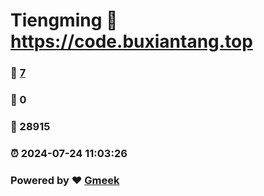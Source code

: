 # Tiengming :link: https://code.buxiantang.top 
### :page_facing_up: [7](https://code.buxiantang.top/tag.html) 
### :speech_balloon: 0 
### :hibiscus: 28915 
### :alarm_clock: 2024-07-24 11:03:26 
### Powered by :heart: [Gmeek](https://github.com/Meekdai/Gmeek)
